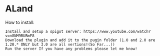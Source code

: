 # ALand
How to install:

    Install and setup a spigot server: https://www.youtube.com/watch?v=n8NM9BUBmF8
    Download the plugin and add it to the pugin folder (1.0 and 2.0 are 1.20.* ONLY but 3.0 are all vertions!(So Far...))
    Run the server If you have any problems please let me know!
